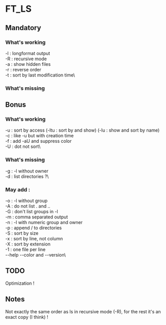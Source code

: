 # FT_LS

## Mandatory

### What's working
-l : longformat output\
-R : recursive mode\
-a : show hidden files\
-r : reverse order\
-t : sort by last modification time\

### What's missing

## Bonus

### What's working
-u : sort by access (-ltu : sort by and show) (-lu : show and sort by name)\
-c : like -u but with creation time\
-f : add -aU and suppress color\
-U : dot not sort\

### What's missing
-g : -l without owner\
-d : list directories ?\

### May add :
-o : -l without group\
-A : do not list . and ..\
-G : don't list groups in -l\
-m : comma separated output\
-n : -l with numeric group and owner\
-p : append / to directories\
-S : sort by size\
-x : sort by line, not column\
-X : sort by extension\
-1 : one file per line\
--help --color and --version\

## TODO
Optimization !

## Notes
Not exactly the same order as ls in recursive mode (-R), for the rest it's an exact copy (I think) !